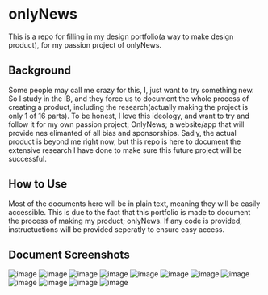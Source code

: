 # onlyNews
This is a repo for filling in my design portfolio(a way to make design product), for my passion project of onlyNews.

## Background
Some people may call me crazy for this, I, just want to try something new. So I study in the IB, and they force us to document the whole process of creating a product, including the research(actually making the project is only 1 of 16 parts). To be honest, I love this ideology, and want to try and follow it for my own passion project; OnlyNews; a website/app that will provide nes elimanted of all bias and sponsorships. Sadly, the actual product is beyond me right now, but this repo is here to document the extensive research I have done to make sure this future project will be successful.

## How to Use
Most of the documents here will be in plain text, meaning they will be easily accessible. This is due to the fact that this portfolio is made to document the process of making my product; onlyNews. If any code is provided, instructuctions will be provided seperatly to ensure easy access. 

## Document Screenshots
![image](https://github.com/user-attachments/assets/ef19a81b-70c2-4f8c-a33c-440152dc7cf3)
![image](https://github.com/user-attachments/assets/7e36e390-9950-41be-98d2-4297bf683476)
![image](https://github.com/user-attachments/assets/6bb0aeb1-52e1-4aae-8d94-3fee5092978d)
![image](https://github.com/user-attachments/assets/1d5af87e-d141-4205-aadf-cdf0d52a8674)
![image](https://github.com/user-attachments/assets/458bf2aa-3b92-4c7c-842f-8350a4632df1)
![image](https://github.com/user-attachments/assets/e339c2d6-7510-4d6c-8147-bd1424d2307a)
![image](https://github.com/user-attachments/assets/05d71f9b-0288-49ef-bdc8-bfed30f9fcbe)
![image](https://github.com/user-attachments/assets/b31236a0-4d01-4606-8487-67125cafbbe2)
![image](https://github.com/user-attachments/assets/1f876c85-f2a4-44f8-ae9e-c370f14504c9)
![image](https://github.com/user-attachments/assets/a657947d-9705-4378-807e-c11c9b3c18ac)
![image](https://github.com/user-attachments/assets/58e033f1-cd75-4c0e-82e2-505a2ba552f0)
![image](https://github.com/user-attachments/assets/b4422f9a-54e2-4f79-9479-6658869c4449)








